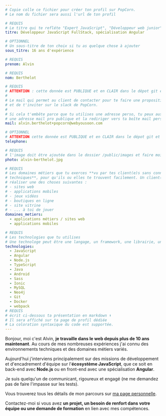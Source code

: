 ```yaml
---
# Copie colle ce fichier pour créer ton profil sur PopCorn.
# Le nom du fichier sera aussi l'url de ton profil

# REQUIS
# Le titre qui te refléte "Expert JavaScript", "Développeur web junior"
titre: Développeur JavaScript FullStack, spécialisation Angular

# OPTIONNEL
# Un sous-titre de ton choix si tu as quelque chose à ajouter
sous_titre: 16 ans d'expérience

# REQUIS
prenom: Alvin

# REQUIS
nom: Berthelot

# REQUIS
# ATTENTION : cette donnée est PUBLIQUE et en CLAIR dans le dépot git et sur le site
#
# Le mail qui permet au client de contacter pour te faire une proposition de projet
# et de t'inviter sur le slack de PopCorn.
#
# Si cela t'embête parce que tu utilises une adresse perso, tu peux aussi te créer
# une adresse mail pro publique et la rediriger vers ta boîte mail perso
mail: alvin.berthelot+popcorn@webyousoon.com

# OPTIONNEL
# ATTENTION cette donnée est PUBLIQUE et en CLAIR dans le dépot git et sur le site
telephone:

# REQUIS
# l'image doit être ajoutée dans le dossier /public/images et faire moins de 100ko ! Sa hauteur affichée sur le site sera de 300px, elle s'adaptera comme elle peut au responsive avec du css.
photo: alvin-berthelot.jpg

# REQUIS
# Les domaines métiers que tu exerces **vu par tes client(e)s sans connaissances
# techniques**, pour qu'ils ou elles te trouvent facilement. Un client(e) veut par exemple
# réaliser une des choses suivantes :
# - sites web
# - applications mobiles
# - jeux vidéos
# - boutiques en ligne
# - site vitrine
# - ... à toi de jouer
domaines_metiers:
  - applications métiers / sites web
  - applications mobiles

# REQUIS
# Les technologies que tu utilises
# Une technologe peut être une langage, un framework, une librairie, un CMS ...
technologies:
  - JavaScript
  - Angular
  - Node.js
  - TypeScript
  - Java
  - Android
  - Sass
  - Ionic
  - MySQL
  - Neo4j
  - Git
  - Docker
  - webpack
# REQUIS
# écrit ci-dessous ta présentation en markdown ⬇️
# Il sera affiché sur ta page de profil dédiée
# La coloration syntaxique du code est supportée.
---
```


Bonjour, moi c'est Alvin, **je travaille dans le web depuis plus de 10 ans maintenant**. Au cours de mes nombreuses expériences j'ai connu des environnements techniques et des domaines métiers variés.

Aujourd'hui j'interviens principalement sur des missions de développement et d'encadrement d'équipe sur l'**écosystème JavaScript**, que ce soit en back-end avec **Node.js** ou en front-end avec une spécialisation **Angular**.

Je suis quelqu'un de communicant, rigoureux et engagé (ne me demandez pas de faire l'impasse sur les tests).

Vous trouverez tous les détails de mon parcours sur [ma page personnelle](http://alvin.berthelot.rocks).

Contactez-moi si vous avez **un projet, un besoin de renfort dans votre équipe ou une demande de formation** en lien avec mes compétences.
